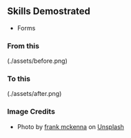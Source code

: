 ## Skills Demostrated
- Forms

### From this
(./assets/before.png)

### To this
(./assets/after.png)

### Image Credits
- Photo by <a href="https://unsplash.com/@frankiefoto?utm_content=creditCopyText&utm_medium=referral&utm_source=unsplash">frank mckenna</a> on <a href="https://unsplash.com/photos/five-birds-flying-on-the-sea-OD9EOzfSOh0?utm_content=creditCopyText&utm_medium=referral&utm_source=unsplash">Unsplash</a>
  